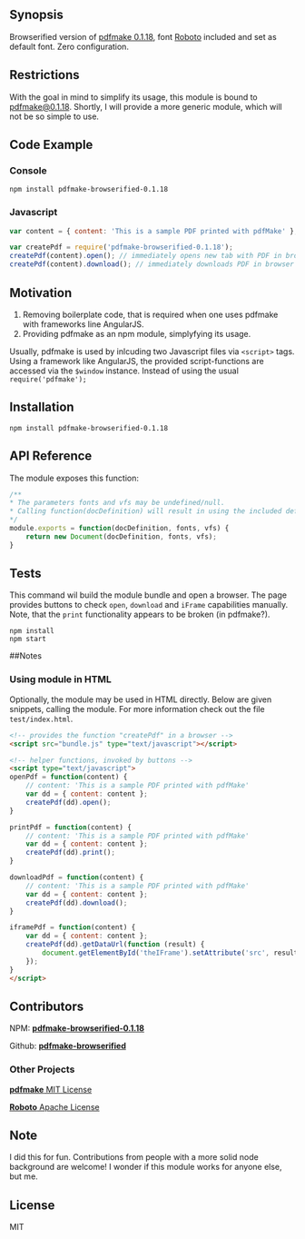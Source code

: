 ## Synopsis

Browserified version of [pdfmake 0.1.18](http://pdfmake.org/), font [Roboto](https://www.google.com/fonts/specimen/Roboto) included and set as default font.
Zero configuration.

## Restrictions

With the goal in mind to simplify its usage, this module is bound to pdfmake@0.1.18. Shortly, I will provide a more generic module, which will not be so simple to use.

## Code Example

### Console
```console
npm install pdfmake-browserified-0.1.18
```

### Javascript
```javascript
var content = { content: 'This is a sample PDF printed with pdfMake' };

var createPdf = require('pdfmake-browserified-0.1.18');
createPdf(content).open(); // immediately opens new tab with PDF in browser
createPdf(content).download(); // immediately downloads PDF in browser
```

## Motivation

1. Removing boilerplate code, that is required when one uses pdfmake with frameworks line AngularJS.
2. Providing pdfmake as an npm module, simplyfying its usage.

Usually, pdfmake is used by inlcuding two Javascript files via `<script>` tags. Using a framework like AngularJS, the provided script-functions are accessed via the `$window` instance. Instead of using the usual `require('pdfmake');`

## Installation

```
npm install pdfmake-browserified-0.1.18
```

## API Reference

The module exposes this function:
```javascript
/**
* The parameters fonts and vfs may be undefined/null.
* Calling function(docDefinition) will result in using the included default font Roboto.
*/
module.exports = function(docDefinition, fonts, vfs) {
	return new Document(docDefinition, fonts, vfs);
}
```

## Tests

This command wil build the module bundle and open a browser. The page provides buttons to check `open`, `download` and `iFrame` capabilities manually. Note, that the `print` functionality appears to be broken (in pdfmake?).
```
npm install
npm start
```

##Notes

### Using module in HTML
Optionally, the module may be used in HTML directly. Below are given snippets, calling the module. For more information check out the file `test/index.html`.
```HTML
<!-- provides the function "createPdf" in a browser -->
<script src="bundle.js" type="text/javascript"></script>

<!-- helper functions, invoked by buttons -->
<script type="text/javascript">
openPdf = function(content) {
	// content: 'This is a sample PDF printed with pdfMake'
	var dd = { content: content };
	createPdf(dd).open();
}

printPdf = function(content) {
	// content: 'This is a sample PDF printed with pdfMake'
	var dd = { content: content };
	createPdf(dd).print();
}

downloadPdf = function(content) {
	// content: 'This is a sample PDF printed with pdfMake'
	var dd = { content: content };
	createPdf(dd).download();
}

iframePdf = function(content) {
	var dd = { content: content };
	createPdf(dd).getDataUrl(function (result) {
		document.getElementById('theIFrame').setAttribute('src', result);
	});
}
</script>
```

## Contributors

NPM: [**pdfmake-browserified-0.1.18**](https://www.npmjs.com/package/pdfmake-browserified-0.1.18)

Github: [**pdfmake-browserified**](https://github.com/xErik/pdfmake-browserified)

### Other Projects

[**pdfmake** MIT License](http://pdfmake.org/)

[**Roboto** Apache License](https://www.google.com/fonts/specimen/Roboto)

## Note

I did this for fun. Contributions from people with a more solid node background are welcome! I wonder if this module works for anyone else, but me.

## License

MIT
